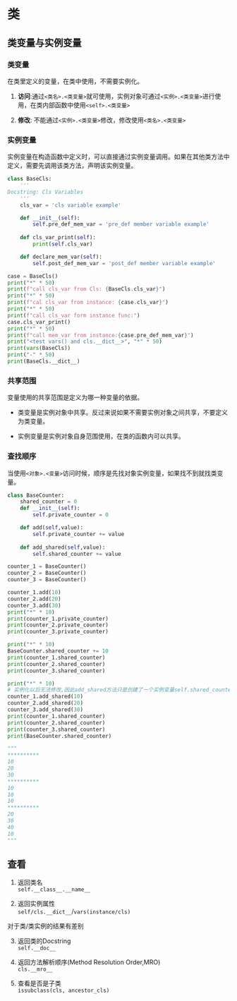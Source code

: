# 类 
## 类变量与实例变量

### **类变量**

在类里定义的变量，在类中使用，不需要实例化。

1. **访问**:通过`<类名>.<类变量>`就可使用，实例对象可通过`<实例>.<类变量>`进行使用，在类内部函数中使用`<self>.<类变量>`

2. **修改**: 不能通过`<实例>.<类变量>`修改，修改使用`<类名>.<类变量>`

### **实例变量**

实例变量在构造函数中定义时，可以直接通过实例变量调用。如果在其他类方法中定义，需要先调用该类方法，声明该实例变量。

```python
class BaseCls:
    '''
Docstring: Cls Variables
    '''
    cls_var = 'cls variable example'

    def __init__(self):
        self.pre_def_mem_var = 'pre_def member variable example'
    
    def cls_var_print(self):
        print(self.cls_var)

    def declare_mem_var(self):
        self.post_def_mem_var = 'post_def member variable example'

case = BaseCls()
print("*" * 50)
print(f"call cls_var from Cls: {BaseCls.cls_var}")
print("*" * 50)
print(f"cal cls_var from instance: {case.cls_var}")
print("*" * 50)
print(f"call cls_var form instance func:")
case.cls_var_print()
print("*" * 50)
print(f"call mem_var from instance:{case.pre_def_mem_var}")  
print("<test vars() and cls.__dict__>", "*" * 50)
print(vars(BaseCls))
print("-" * 50)
print(BaseCls.__dict__)   
```
### 共享范围
变量使用的共享范围是定义为哪一种变量的依据。

- 类变量是实例对象中共享。反过来说如果不需要实例对象之间共享，不要定义为类变量。
  
- 实例变量是实例对象自身范围使用，在类的函数内可以共享。


### 查找顺序   

当使用`<对象>.<变量>`访问时候，顺序是先找对象实例变量，如果找不到就找类变量。

```python
class BaseCounter:
    shared_counter = 0
    def __init__(self):
        self.private_counter = 0

    def add(self,value):
        self.private_counter += value
    
    def add_shared(self,value):
        self.shared_counter += value

counter_1 = BaseCounter()
counter_2 = BaseCounter()
counter_3 = BaseCounter()

counter_1.add(10)
counter_2.add(20)
counter_3.add(30)
print("*" * 10)
print(counter_1.private_counter)
print(counter_2.private_counter)
print(counter_3.private_counter)

print("*" * 10)
BaseCounter.shared_counter += 10
print(counter_1.shared_counter)
print(counter_2.shared_counter)
print(counter_3.shared_counter)

print("*" * 10)
# 实例化以后无法修改,因此add_shared方法只是创建了一个实例变量self.shared_counter = BaseCounter.shared_counter + value
counter_1.add_shared(10) 
counter_2.add_shared(20)
counter_3.add_shared(30)
print(counter_1.shared_counter)
print(counter_2.shared_counter)
print(counter_3.shared_counter)
print(BaseCounter.shared_counter)

"""
**********
10
20
30
**********
10
10
10
**********
20
30
40
10
"""
```
## 查看  
1. 返回类名         
`self.__class__.__name__`

2. 返回实例属性      
`self/cls.__dict__`/`vars(instance/cls)`

对于类/类实例的结果有差别

3. 返回类的Docstring    
`self.__doc__`

4. 返回方法解析顺序(Method Resolution Order,MRO)      
`cls.__mro__`

5. 查看是否是子类      
`issubclass(cls, ancestor_cls)`